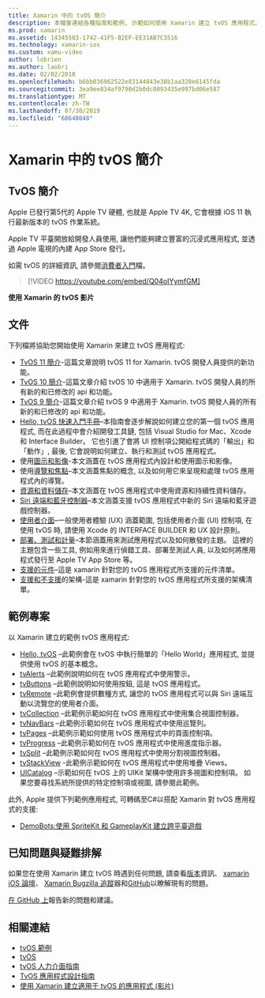 ```yaml
---
title: Xamarin 中的 tvOS 簡介
description: 本檔會連結各種指南和範例, 示範如何使用 Xamarin 建立 tvOS 應用程式。 這些指南會討論各種功能, 例如使用者介面開發、資料儲存、圖示等。
ms.prod: xamarin
ms.assetid: 14345503-1742-41F5-B2EF-EE31AB7C3516
ms.technology: xamarin-ios
ms.custom: xamu-video
author: lobrien
ms.author: laobri
ms.date: 02/02/2018
ms.openlocfilehash: b6bb036962522e83144843e38b1aa320e6145fda
ms.sourcegitcommit: 3ea9ee034af9790d2b0dc0893435e997bd06e587
ms.translationtype: MT
ms.contentlocale: zh-TW
ms.lasthandoff: 07/30/2019
ms.locfileid: "68648048"
---
```

# <a name="introduction-to-tvos-in-xamarin"></a>Xamarin 中的 tvOS 簡介

## <a name="introducing-tvos"></a>TvOS 簡介

Apple 已發行第5代的 Apple TV 硬體, 也就是 Apple TV 4K, 它會根據 iOS 11 執行最新版本的 tvOS 作業系統。

Apple TV 平臺開放給開發人員使用, 讓他們能夠建立豐富的沉浸式應用程式, 並透過 Apple 電視的內建 App Store 發行。

如需 tvOS 的詳細資訊, 請參閱[消費者入門](~/ios/tvos/get-started/index.md)檔。

> [!VIDEO https://youtube.com/embed/Q04oIYymfGM]

**使用 Xamarin 的 tvOS 影片**

## <a name="documentation"></a>文件

下列檔將協助您開始使用 Xamarin 來建立 tvOS 應用程式:

- [TvOS 11 簡介](~/ios/tvos/platform/introduction-to-tvos11.md)-這篇文章說明 tvOS 11 for Xamarin. tvOS 開發人員提供的新功能。
- [TvOS 10 簡介](~/ios/tvos/platform/introduction-to-tvos10/index.md)-這篇文章介紹 tvOS 10 中適用于 Xamarin. tvOS 開發人員的所有新的和已修改的 api 和功能。
- [TvOS 9 簡介](~/ios/tvos/platform/tvos9.md)-這篇文章介紹 tvOS 9 中適用于 Xamarin. tvOS 開發人員的所有新的和已修改的 api 和功能。 
- [Hello, tvOS 快速入門手冊](~/ios/tvos/get-started/hello-tvos.md)–本指南會逐步解說如何建立您的第一個 tvOS 應用程式, 而在此過程中會介紹開發工具鏈, 包括 Visual Studio for Mac、Xcode 和 Interface Builder。 它也引進了會將 UI 控制項公開給程式碼的「輸出」和「動作」, 最後, 它會說明如何建立、執行和測試 tvOS 應用程式。
- 使用[圖示和影像](~/ios/tvos/app-fundamentals/icons-images.md)-本文涵蓋在 tvOS 應用程式內設計和使用圖示和影像。
- 使用[導覽和焦點](~/ios/tvos/app-fundamentals/navigation-focus.md)–本文涵蓋焦點的概念, 以及如何用它來呈現和處理 tvOS 應用程式內的導覽。
- [資源和資料儲存](~/ios/tvos/app-fundamentals/resources-data-storage.md)–本文涵蓋在 tvOS 應用程式中使用資源和持續性資料儲存。
- [Siri 遠端和藍牙控制器](~/ios/tvos/platform/remote-bluetooth.md)–本文涵蓋支援 tvOS 應用程式中新的 Siri 遠端和藍牙遊戲控制器。
- [使用者介面](~/ios/tvos/user-interface/index.md)–一般使用者體驗 (UX) 涵蓋範圍, 包括使用者介面 (UI) 控制項, 在使用 tvOS 時, 請使用 Xcode 的 INTERFACE BUILDER 和 UX 設計原則。
- [部署、測試和計量](~/ios/tvos/deploy-test/index.md)–本節涵蓋用來測試應用程式以及如何散發的主題。 這裡的主題包含一些工具, 例如用來進行偵錯工具、部署至測試人員, 以及如何將應用程式發行至 Apple TV App Store 等。
- [支援的元件](~/ios/tvos/internals/assemblies.md)–這是 xamarin 針對您的 tvOS 應用程式所支援的元件清單。
- [支援和不支援](~/ios/tvos/internals/frameworks.md)的架構-這是 xamarin 針對您的 tvOS 應用程式所支援的架構清單。

## <a name="sample-projects"></a>範例專案

以 Xamarin 建立的範例 tvOS 應用程式:

- [Hello, tvOS](https://docs.microsoft.com/samples/xamarin/ios-samples/tvos-hello-tvos) –此範例會在 tvOS 中執行簡單的「Hello World」應用程式, 並提供使用 tvOS 的基本概念。
- [tvAlerts](https://docs.microsoft.com/samples/xamarin/ios-samples/tvos-tvalerts) –此範例說明如何在 tvOS 應用程式中使用警示。
- [tvButtons](https://docs.microsoft.com/samples/xamarin/ios-samples/tvos-tvbuttons) –此範例說明如何使用按鈕, 這是 tvOS 應用程式。
- [tvRemote](https://docs.microsoft.com/samples/xamarin/ios-samples/tvos-tvremote) –此範例會提供數種方式, 讓您的 tvOS 應用程式可以與 Siri 遠端互動以流覽您的使用者介面。
- [tvCollection](https://docs.microsoft.com/samples/xamarin/ios-samples/tvos-tvcollection) –此範例示範如何在 tvOS 應用程式中使用集合視圖控制器。
- [tvNavBars](https://docs.microsoft.com/samples/xamarin/ios-samples/tvos-tvnavbars) –此範例示範如何在 tvOS 應用程式中使用巡覽列。
- [tvPages](https://docs.microsoft.com/samples/xamarin/ios-samples/tvos-tvpages) –此範例示範如何使用 tvOS 應用程式中的頁面控制項。
- [tvProgress](https://docs.microsoft.com/samples/xamarin/ios-samples/tvos-tvprogress) –此範例示範如何在 tvOS 應用程式中使用進度指示器。
- [tvSplit](https://docs.microsoft.com/samples/xamarin/ios-samples/tvos-tvsplit) –此範例示範如何在 tvOS 應用程式中使用分割視圖控制器。
- [tvStackView](https://docs.microsoft.com/samples/xamarin/ios-samples/tvos-tvstackview) -此範例示範如何在 tvOS 應用程式中使用堆疊 Views。
- [UICatalog](https://docs.microsoft.com/samples/xamarin/ios-samples/tvos-uicatalog) –示範如何在 tvOS 上的 UIKit 架構中使用許多視圖和控制項。 如果您要尋找系統所提供的特定控制項或視圖, 請參閱此範例。

此外, Apple 提供下列範例應用程式, 可轉碼至C#以搭配 Xamarin 對 tvOS 應用程式的支援:

- [DemoBots:使用 SpriteKit 和 GameplayKit 建立跨平臺遊戲](https://developer.apple.com/library/prerelease/tvos/samplecode/DemoBots/)

## <a name="known-issues-and-troubleshooting"></a>已知問題與疑難排解

如果您在使用 Xamarin 建立 tvOS 時遇到任何問題, 請查看[版本](https://docs.microsoft.com/xamarin/ios/release-notes/)資訊、 [xamarin iOS 論壇](https://forums.xamarin.com/categories/ios)、 [Xamarin Bugzilla 追蹤](https://bugzilla.xamarin.com/query.cgi?product=iOS)器和[GitHub](https://github.com/xamarin/xamarin-macios/issues)以瞭解現有的問題。

[在 GitHub 上](https://github.com/xamarin/xamarin-macios/issues)報告新的問題和建議。


## <a name="related-links"></a>相關連結

- [tvOS 範例](https://docs.microsoft.com/samples/browse/?products=xamarin&term=Xamarin.iOS+tvOS)
- [tvOS](https://developer.apple.com/tvos/)
- [tvOS 人力介面指南](https://developer.apple.com/tvos/human-interface-guidelines/)
- [TvOS 應用程式設計指南](https://developer.apple.com/library/prerelease/tvos/documentation/General/Conceptual/AppleTV_PG/)
- [使用 Xamarin 建立適用于 tvOS 的應用程式 (影片)](https://university.xamarin.com/lightninglectures/tvos-with-xamarin)
